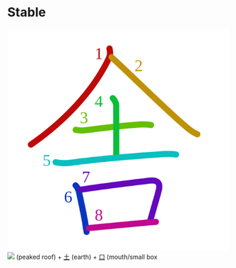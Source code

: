 # Stable
![820e](Kanji/kanji-colorize/820e.svg)
![](http://www.kanjidamage.com/assets/radsmall/peaked-roof-101ed55c4533ee7cab55b6f451f806104b277ec5d598112a9a5edd47f0853844.jpg) (peaked roof) + [土](Kanji/kanji-dict/土.md) (earth) + [口](Kanji/kanji-dict/口.md) (mouth/small box 